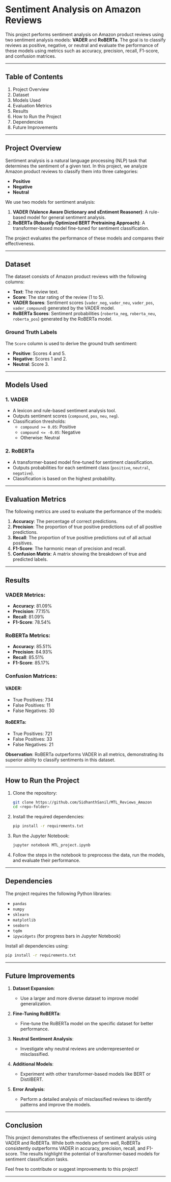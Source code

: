 # Sentiment Analysis on Amazon Reviews

This project performs sentiment analysis on Amazon product reviews using two sentiment analysis models: **VADER** and **RoBERTa**. The goal is to classify reviews as positive, negative, or neutral and evaluate the performance of these models using metrics such as accuracy, precision, recall, F1-score, and confusion matrices.

---

## Table of Contents
1. Project Overview
2. Dataset
3. Models Used
4. Evaluation Metrics
5. Results
6. How to Run the Project
7. Dependencies
8. Future Improvements

---

## Project Overview

Sentiment analysis is a natural language processing (NLP) task that determines the sentiment of a given text. In this project, we analyze Amazon product reviews to classify them into three categories:
- **Positive**
- **Negative**
- **Neutral**

We use two models for sentiment analysis:
1. **VADER (Valence Aware Dictionary and sEntiment Reasoner)**: A rule-based model for general sentiment analysis.
2. **RoBERTa (Robustly Optimized BERT Pretraining Approach)**: A transformer-based model fine-tuned for sentiment classification.

The project evaluates the performance of these models and compares their effectiveness.

---

## Dataset

The dataset consists of Amazon product reviews with the following columns:
- **Text**: The review text.
- **Score**: The star rating of the review (1 to 5).
- **VADER Scores**: Sentiment scores (`vader_neg`, `vader_neu`, `vader_pos`, `vader_compound`) generated by the VADER model.
- **RoBERTa Scores**: Sentiment probabilities (`roberta_neg`, `roberta_neu`, `roberta_pos`) generated by the RoBERTa model.

### Ground Truth Labels
The `Score` column is used to derive the ground truth sentiment:
- **Positive**: Scores 4 and 5.
- **Negative**: Scores 1 and 2.
- **Neutral**: Score 3.

---

## Models Used

### 1. VADER
- A lexicon and rule-based sentiment analysis tool.
- Outputs sentiment scores (`compound`, `pos`, `neu`, `neg`).
- Classification thresholds:
  - `compound >= 0.05`: Positive
  - `compound <= -0.05`: Negative
  - Otherwise: Neutral

### 2. RoBERTa
- A transformer-based model fine-tuned for sentiment classification.
- Outputs probabilities for each sentiment class (`positive`, `neutral`, `negative`).
- Classification is based on the highest probability.

---

## Evaluation Metrics

The following metrics are used to evaluate the performance of the models:
1. **Accuracy**: The percentage of correct predictions.
2. **Precision**: The proportion of true positive predictions out of all positive predictions.
3. **Recall**: The proportion of true positive predictions out of all actual positives.
4. **F1-Score**: The harmonic mean of precision and recall.
5. **Confusion Matrix**: A matrix showing the breakdown of true and predicted labels.

---

## Results

### VADER Metrics:
- **Accuracy**: 81.09%
- **Precision**: 77.15%
- **Recall**: 81.09%
- **F1-Score**: 78.54%

### RoBERTa Metrics:
- **Accuracy**: 85.51%
- **Precision**: 84.93%
- **Recall**: 85.51%
- **F1-Score**: 85.17%

### Confusion Matrices:
#### VADER:
- True Positives: 734
- False Positives: 11
- False Negatives: 30

#### RoBERTa:
- True Positives: 721
- False Positives: 33
- False Negatives: 21

**Observation**: RoBERTa outperforms VADER in all metrics, demonstrating its superior ability to classify sentiments in this dataset.

---

## How to Run the Project

1. Clone the repository:
   ```bash
   git clone https://github.com/SidhanthSanil/MTL_Reviews_Amazon
   cd <repo-folder>
   ```

2. Install the required dependencies:
   ```bash
   pip install -r requirements.txt
   ```

3. Run the Jupyter Notebook:
   ```bash
   jupyter notebook MTL_project.ipynb
   ```

4. Follow the steps in the notebook to preprocess the data, run the models, and evaluate their performance.

---

## Dependencies

The project requires the following Python libraries:
- `pandas`
- `numpy`
- `sklearn`
- `matplotlib`
- `seaborn`
- `tqdm`
- `ipywidgets` (for progress bars in Jupyter Notebook)

Install all dependencies using:
```bash
pip install -r requirements.txt
```

---

## Future Improvements

1. **Dataset Expansion**:
   - Use a larger and more diverse dataset to improve model generalization.

2. **Fine-Tuning RoBERTa**:
   - Fine-tune the RoBERTa model on the specific dataset for better performance.

3. **Neutral Sentiment Analysis**:
   - Investigate why neutral reviews are underrepresented or misclassified.

4. **Additional Models**:
   - Experiment with other transformer-based models like BERT or DistilBERT.

5. **Error Analysis**:
   - Perform a detailed analysis of misclassified reviews to identify patterns and improve the models.

---

## Conclusion

This project demonstrates the effectiveness of sentiment analysis using VADER and RoBERTa. While both models perform well, RoBERTa consistently outperforms VADER in accuracy, precision, recall, and F1-score. The results highlight the potential of transformer-based models for sentiment classification tasks.

Feel free to contribute or suggest improvements to this project!

--- 
